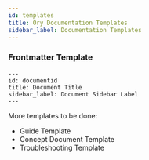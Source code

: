 ```yaml
---
id: templates
title: Ory Documentation Templates
sidebar_label: Documentation Templates
---
```


### Frontmatter Template

```
---
id: documentid
title: Document Title
sidebar_label: Document Sidebar Label
---
```

More templates to be done:
- Guide Template
- Concept Document Template
- Troubleshooting Template
